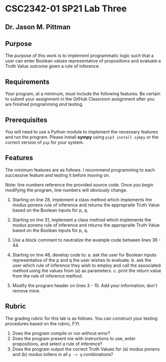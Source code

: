 # CSC2342-01 SP21 Lab Three
## Dr. Jason M. Pittman

## Purpose
The purpose of this work is to implement programmatic logic such that a user can enter Boolean values representative of propositions and evaluate a Truth Value outcome given a rule of inference.

## Requirements
Your program, at a minimum, must include the following features. Be certain to submit your assignment in the GitHub Classroom assignment after you are finished programming *and* testing.

## Prerequisites
You will need to use a Python module to implement the necessary features and run the program. Please install **sympy** using `pip3 install sympy` or the correct version of `pip` for your system.

## Features
The minimum features are as follows. I recommend programming to each successive feature and testing it before moving on.

Note: line numbers reference the provided source code. Once you begin modifying the program, line numbers will obviously change.

1. Starting on line 28, implement a class method which implements the modus ponens rule of inference and returns the appropraite Truth Value based on the Boolean inputs for p, q.

2. Starting on line 31, implement a class method which implements the modus ponens rule of inference and returns the appropraite Truth Value based on the Boolean inputs for p, q.

3. Use a block comment to neutralize the example code between lines 36 - 44.

4. Starting on line 46, develop code to:
	a. ask the user for Boolean inputs representative of the p and q the user wishes to evaluate.
	b. ask the user which rule of inference they wish to employ and call the asoociated method using the values from (a) as parameters.
	c. print the return value from the rule of inference method.

5. Modify the program header on lines 3 - 10. Add your information; don't remove mine. 

## Rubric
The grading rubric for this lab is as follows. You can construct your testing procedures based on the rubric, FYI.

   1. Does the program compile or run without error?
   2. Does the program present me with instructions to use, enter propositions, and select a rule of inference?
   3. Does the program output the correct Truth Values for (a) modus ponens and (b) modus tollens in all `p -> q` combinations?
